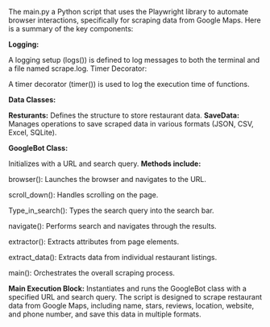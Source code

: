 The main.py a Python script that uses the Playwright library to automate browser interactions, specifically for scraping data from Google Maps. Here is a summary of the key components:

**Logging:**

A logging setup (logs()) is defined to log messages to both the terminal and a file named scrape.log.
Timer Decorator:

A timer decorator (timer()) is used to log the execution time of functions.

**Data Classes:**

**Resturants:**  Defines the structure to store restaurant data.
**SaveData:**  Manages operations to save scraped data in various formats (JSON, CSV, Excel, SQLite).

**GoogleBot Class:**

Initializes with a URL and search query.
**Methods include:**

browser(): Launches the browser and navigates to the URL.

scroll_down(): Handles scrolling on the page.

Type_in_search(): Types the search query into the search bar.

navigate(): Performs search and navigates through the results.

extractor(): Extracts attributes from page elements.

extract_data(): Extracts data from individual restaurant listings.

main(): Orchestrates the overall scraping process.

**Main Execution Block:**
Instantiates and runs the GoogleBot class with a specified URL and search query.
The script is designed to scrape restaurant data from Google Maps, including name, stars, reviews, location, website, and phone number, and save this data in multiple formats.
